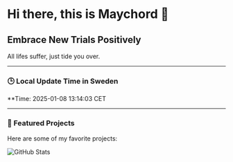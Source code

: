 # Hi there, this is Maychord 👋

Embrace New Trials Positively
---
All lifes suffer, just tide you over.

---

### 🕒 Local Update Time in Sweden
**Time: 2025-01-08 13:14:03 CET

---

### 🌟 Featured Projects
Here are some of my favorite projects:

![GitHub Stats](https://github-readme-stats.vercel.app/api?username=Maychord&show_icons=true&theme=radical)
